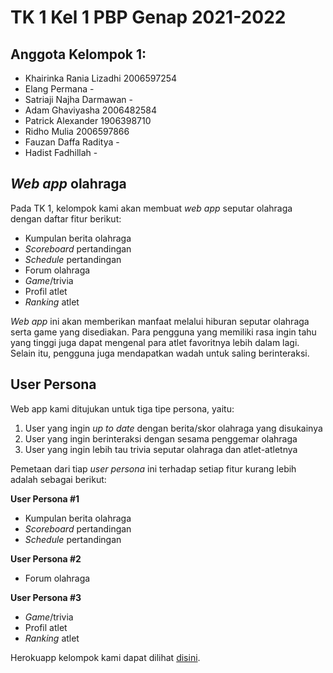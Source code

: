 # TK 1 Kel 1 PBP Genap 2021-2022
## Anggota Kelompok 1:
- Khairinka Rania Lizadhi 2006597254
- Elang Permana -
- Satriaji Najha Darmawan -
- Adam Ghaviyasha 2006482584
- Patrick Alexander 1906398710
- Ridho Mulia 2006597866
- Fauzan Daffa Raditya -
- Hadist Fadhillah -

## _Web app_ olahraga
Pada TK 1, kelompok kami akan membuat _web app_ seputar olahraga dengan daftar fitur berikut:
- Kumpulan berita olahraga
- _Scoreboard_ pertandingan
- _Schedule_ pertandingan
- Forum olahraga
- _Game_/trivia
- Profil atlet
- _Ranking_ atlet

_Web app_ ini akan memberikan manfaat melalui hiburan seputar olahraga serta game yang disediakan. Para pengguna yang memiliki rasa ingin tahu yang tinggi juga dapat mengenal para atlet favoritnya lebih dalam lagi. Selain itu, pengguna juga mendapatkan wadah untuk saling berinteraksi.

## User Persona
Web app kami ditujukan untuk tiga tipe persona, yaitu:
1. User yang ingin _up to date_ dengan berita/skor olahraga yang disukainya
2. User yang ingin berinteraksi dengan sesama penggemar olahraga
3. User yang ingin lebih tau trivia seputar olahraga dan atlet-atletnya

Pemetaan dari tiap _user persona_ ini terhadap setiap fitur kurang lebih adalah sebagai berikut:

**User Persona #1**
- Kumpulan berita olahraga
- _Scoreboard_ pertandingan
- _Schedule_ pertandingan

**User Persona #2**
- Forum olahraga

**User Persona #3**
- _Game_/trivia
- Profil atlet
- _Ranking_ atlet

Herokuapp kelompok kami dapat dilihat [disini](https://tk-1-kel-1-pbp-genap-2021-2022.herokuapp.com/).
